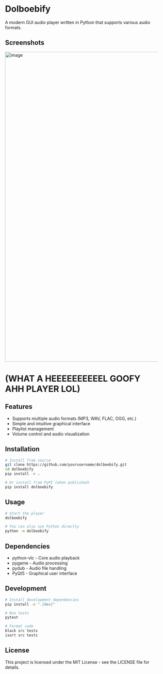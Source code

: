 # Dolboebify

A modern GUI audio player written in Python that supports various audio formats.

## Screenshots
<img width="945" height="1022" alt="image" src="https://github.com/user-attachments/assets/1af07966-45f2-40d5-93c2-b7cbdf01f323" />

# (WHAT A HEEEEEEEEEEL GOOFY AHH PLAYER LOL)

## Features

- Supports multiple audio formats (MP3, WAV, FLAC, OGG, etc.)
- Simple and intuitive graphical interface
- Playlist management
- Volume control and audio visualization

## Installation

```bash
# Install from source
git clone https://github.com/yourusername/dolboebify.git
cd dolboebify
pip install -e .

# Or install from PyPI (when published)
pip install dolboebify
```

## Usage

```bash
# Start the player
dolboebify

# You can also use Python directly
python -m dolboebify
```

## Dependencies

- python-vlc - Core audio playback
- pygame - Audio processing
- pydub - Audio file handling
- PyQt5 - Graphical user interface

## Development

```bash
# Install development dependencies
pip install -e ".[dev]"

# Run tests
pytest

# Format code
black src tests
isort src tests
```

## License

This project is licensed under the MIT License - see the LICENSE file for details.

